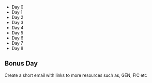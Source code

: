 - Day 0
- Day 1
- Day 2
- Day 3
- Day 4
- Day 5
- Day 6
- Day 7
- Day 8


## Bonus Day

Create a short email with links to more resources such as, GEN, FIC etc
